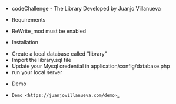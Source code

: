 * codeChallenge - The Library
Developed by Juanjo Villanueva

* Requirements
- ReWrite_mod must be enabled


* Installation
- Create a local database called "library"
- Import the library.sql file
- Update your Mysql credential in application/config/database.php
- run your local server


* Demo

-  `Demo <https://juanjovillanueva.com/demo>`_